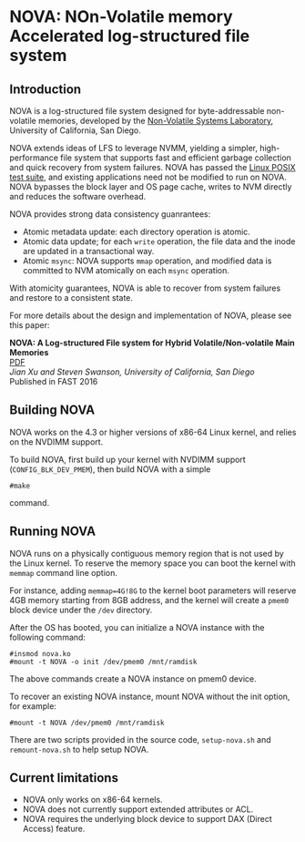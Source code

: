# NOVA: NOn-Volatile memory Accelerated log-structured file system

## Introduction
NOVA is a log-structured file system designed for byte-addressable non-volatile memories, developed by
the [Non-Volatile Systems Laboratory][NVSL], University of California, San Diego.

NOVA extends ideas of LFS to leverage NVMM, yielding a simpler, high-performance file system that supports fast and efficient garbage collection and quick recovery from system failures.
NOVA has passed the [Linux POSIX test suite][POSIXtest], and existing applications need not be modified to run on NOVA. NOVA bypasses the block layer and OS page cache, writes to NVM directly and reduces the software overhead.

NOVA provides strong data consistency guanrantees:

* Atomic metadata update: each directory operation is atomic.
* Atomic data update; for each `write` operation, the file data and the inode are updated in a transactional way.
* Atomic `msync`: NOVA supports `mmap` operation, and modified data is committed to NVM atomically on each `msync` operation.

With atomicity guarantees, NOVA is able to recover from system failures and restore to a consistent state.

For more details about the design and implementation of NOVA, please see this paper:

**NOVA: A Log-structured File system for Hybrid Volatile/Non-volatile Main Memories**<br>
[PDF](http://cseweb.ucsd.edu/~swanson/papers/FAST2016NOVA.pdf)<br>
*Jian Xu and Steven Swanson, University of California, San Diego*<br>
Published in FAST 2016

## Building NOVA
NOVA works on the 4.3 or higher versions of x86-64 Linux kernel, and relies on the NVDIMM support.

To build NOVA, first build up your kernel with NVDIMM support (`CONFIG_BLK_DEV_PMEM`), then build NOVA with a simple

~~~
#make
~~~

command.

## Running NOVA
NOVA runs on a physically contiguous memory region that is not used by the Linux kernel. To reserve the memory space you can boot the kernel with `memmap` command line option. 

For instance, adding `memmap=4G!8G` to the kernel boot parameters will reserve 4GB memory starting from 8GB address, and the kernel will create a `pmem0` block device under the `/dev` directory.

After the OS has booted, you can initialize a NOVA instance with the following command:


~~~
#insmod nova.ko
#mount -t NOVA -o init /dev/pmem0 /mnt/ramdisk 
~~~

The above commands create a NOVA instance on pmem0 device.

To recover an existing NOVA instance, mount NOVA without the init option, for example:

~~~
#mount -t NOVA /dev/pmem0 /mnt/ramdisk 
~~~

There are two scripts provided in the source code, `setup-nova.sh` and `remount-nova.sh` to help setup NOVA.

## Current limitations

* NOVA only works on x86-64 kernels.
* NOVA does not currently support extended attributes or ACL.
* NOVA requires the underlying block device to support DAX (Direct Access) feature.

[NVSL]: http://nvsl.ucsd.edu/ "http://nvsl.ucsd.edu"
[POSIXtest]: http://www.tuxera.com/community/posix-test-suite/ 
